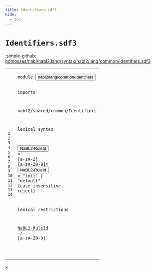 ```yaml
---
title: Identifiers.sdf3
hide:
  - toc
---
```


# `Identifiers.sdf3`

:simple-github: [pdmosses/nabl/nabl2.lang/syntax/nabl2/lang/common/Identifiers.sdf3]

[pdmosses/nabl/nabl2.lang/syntax/nabl2/lang/common/Identifiers.sdf3]: https://github.com/pdmosses/nabl/blob/master/nabl2.lang/syntax/nabl2/lang/common/Identifiers.sdf3 "The source file on GitHub"

<div class="sdf3"><table class="highlighttable"><tbody><tr><td class="linenos"><div class="linenodiv"><pre><span></span>1
2
3
4
5
6
7
8
9
10
11
12
13
14
</pre></div></td>
<td class="code"><pre><code><span class="keyword">module</span> <button class="modal-open" id="nabl2/lang/common/Identifiers_1_8" title="Multi-file references" data-urls="../Main.sdf3/#nabl2/lang/common/Identifiers_6_3 line 6; ../../rules/CGen.sdf3/#nabl2/lang/common/Identifiers_9_3 line 9; ../../rules/Names.sdf3/#nabl2/lang/common/Identifiers_6_3 line 6">nabl2/lang/common/Identifiers</button>

<span class="keyword">imports</span>

  <span title="External reference">nabl2/shared/common/Identifiers</span>

<span class="keyword">lexical syntax</span>

  <button class="modal-open" id="NaBL2-RuleId_9_3" title="Multi-file references" data-urls="#NaBL2-RuleId_14_3 line 14; ../../rules/Names.sdf3/#NaBL2-RuleId_16_37 line 16, 17, 21, 22, 25, 26, 30">NaBL2-RuleId</button> = [<span class="cons_Regular">a</span>-<span class="cons_Regular">z</span><span class="cons_Regular">A</span>-<span class="cons_Regular">Z</span>] [<span class="cons_Regular">a</span>-<span class="cons_Regular">z</span><span class="cons_Regular">A</span>-<span class="cons_Regular">Z</span><span class="cons_Regular">0</span>-<span class="cons_Regular">9</span>]*
  <button class="modal-open" id="NaBL2-RuleId_10_3" title="Multi-file references" data-urls="#NaBL2-RuleId_14_3 line 14; ../../rules/Names.sdf3/#NaBL2-RuleId_16_37 line 16, 17, 21, 22, 25, 26, 30">NaBL2-RuleId</button> = <span class="cons_Lit">"init"</span> | <span class="cons_Lit">"default"</span> {<span class="keyword">case-insensitive</span>, <span class="keyword">reject</span>}

<span class="keyword">lexical restrictions</span>

  <a href="#NaBL2-RuleId_9_3" id="NaBL2-RuleId_14_3" title="Defined at line 9, 10">NaBL2-RuleId</a> -/- [<span class="cons_Regular">a</span>-<span class="cons_Regular">z</span><span class="cons_Regular">A</span>-<span class="cons_Regular">Z</span><span class="cons_Regular">0</span>-<span class="cons_Regular">9</span>]

</code></pre></td></tr></tbody></table></div>

<div id="modal">
  <div id="modal-content">
    <span id="modal-close">&times;</span>
    <h2 id="modal-h2"></h2>
    <p  id="modal-p"></p>
    <ul id="modal-ul"></ul>
  </div>
</div>
